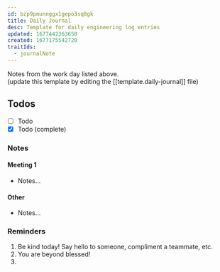 ```yaml
---
id: bzp9pmunnggx1gepo3sq8gk
title: Daily Journal
desc: Template for daily engineering log entries
updated: 1677442363650
created: 1677175542720
traitIds:
  - journalNote
---
```


Notes from the work day listed above. <br/>
(update this template by editing the [[template.daily-journal]] file)

## Todos

- [ ] Todo
- [x] Todo (complete)

### Notes

#### Meeting 1

- Notes...

#### Other

- Notes...

### Reminders

1. Be kind today! Say hello to someone, compliment a teammate, etc.
2. You are beyond blessed!
3.
